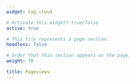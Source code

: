 ```yaml
---
widget: tag_cloud

# Activate this widget? true/false
active: true

# This file represents a page section.
headless: false

# Order that this section appears on the page.
weight: 70

title: Pageviews
---
```


<script type='text/javascript' id='clustrmaps' src='//cdn.clustrmaps.com/map_v2.js?cl=ffffff&w=680&t=tt&d=TQG6c6MXFdP-2O-gpxgty2nZIJSekCHcmw1hvEl55As&co=000000&cmo=3acc3a&cmn=ff5353&ct=808080'></script>

